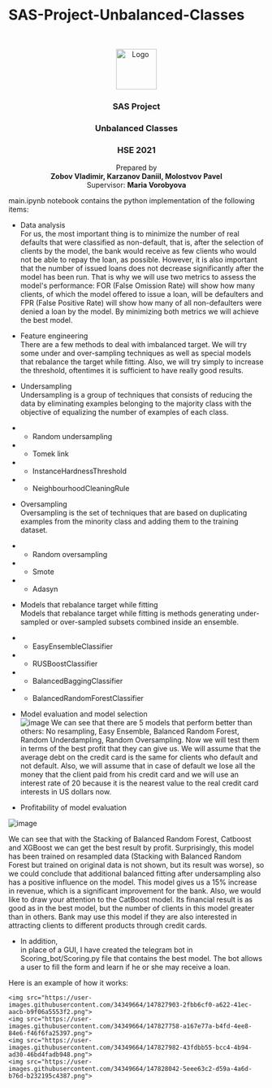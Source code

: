 # SAS-Project-Unbalanced-Classes




<br />
<p align="center">
  <a href="#">
    <img src="https://upload.wikimedia.org/wikipedia/commons/thumb/1/10/SAS_logo_horiz.svg/1280px-SAS_logo_horiz.svg.png" alt="Logo" height="80">
  </a>

  <h3 align="center">SAS Project</h3>
  <h3 align="center">Unbalanced Classes</h3>
  <h3 align="center">HSE 2021</h3>
  

  <p align="center">
    Prepared by <br />
   <b align="center"> Zobov Vladimir, 
    Karzanov Daniil, 
    Molostvov Pavel </b>
  
  <br />
  Supervisor: <b>Maria Vorobyova </b><br />

  </p>
</p>



main.ipynb notebook contains the python implementation of the following items:
* Data analysis  
For us, the most important thing is to minimize the number of real defaults that were classified as non-default, that is, after the selection of clients by the model, the bank would receive as few clients who would not be able to repay the loan, as possible. However, it is also important that the number of issued loans does not decrease significantly after the model has been run. That is why we will use two metrics to assess the model's performance: FOR (False Omission Rate) will show how many clients, of which the model offered to issue a loan, will be defaulters and FPR (False Positive Rate) will show how many of all non-defaulters were denied a loan by the model. By minimizing both metrics we will achieve the best model. 

* Feature engineering  
There are a few methods to deal with imbalanced target. We will try some under and over-sampling techniques as well as special models that rebalance the target while fitting. Also, we will try simply to increase the threshold, oftentimes it is sufficient to have really good results. 

* Undersampling  
Undersampling is a group of techniques that consists of reducing the data by eliminating examples belonging to the majority class with the objective of equalizing the number of examples of each class.

* * Random undersampling
* * Tomek link
* * InstanceHardnessThreshold
* * NeighbourhoodCleaningRule
* Oversampling  
Oversampling is the set of techniques that are based on duplicating examples from the minority class and adding them to the training dataset.
* * Random oversampling 
* * Smote
* * Adasyn
* Models that rebalance target while fitting  
Models that rebalance target while fitting is methods generating under-sampled or over-sampled subsets combined inside an ensemble.
* * EasyEnsembleClassifier
* * RUSBoostClassifier
* * BalancedBaggingClassifier
* * BalancedRandomForestClassifier
* Model evaluation and model selection  
![image](https://user-images.githubusercontent.com/49778314/121660273-cd72c000-caab-11eb-9a7e-c67b10779ab5.png)
We can see that there are 5 models that perform better than others: No resampling, Easy Ensemble, Balanced Random Forest, Random Underdampling, Random Oversampling. Now we will test them in terms of the best profit that they can give us. We will assume that the average debt on the credit card is the same for clients who default and not default. Also, we will assume that in case of default we lose all the money that the client paid from his credit card and we will use an interest rate of 20 because it is the nearest value to the real credit card interests in US dollars now.


* Profitability of model evaluation


![image](https://user-images.githubusercontent.com/49778314/121669354-e6cc3a00-cab4-11eb-8156-b9907de28135.png)


We can see that with the Stacking of Balanced Random Forest, Catboost and XGBoost we can get the best result by profit. Surprisingly, this model has been trained on resampled data (Stacking with Balanced Random Forest but trained on original data is not shown, but its result was worse), so we could conclude that additional balanced fitting after undersampling also has a positive influence on the model. This model gives us a 15% increase in revenue, which is a significant improvement for the bank. Also, we would like to draw your attention to the CatBoost model. Its financial result is as good as in the best model, but the number of clients in this model greater than in others. Bank may use this model if they are also interested in attracting clients to different products through credit cards.

* In addition,  
in place of a GUI, I have created the telegram bot in Scoring_bot/Scoring.py file that contains the best model. The bot allows a user to fill the form and learn if he or she may receive a loan.

Here is an example of how it works:

<p align="center">
  
    <img src="https://user-images.githubusercontent.com/34349664/147827903-2fbb6cf0-a622-41ec-aacb-b9f06a5553f2.png">
    <img src="https://user-images.githubusercontent.com/34349664/147827758-a167e77a-b4fd-4ee8-84e6-f46f6fa25397.png">
    <img src="https://user-images.githubusercontent.com/34349664/147827982-43fdbb55-bcc4-4b94-ad30-46bd4fadb948.png">
    <img src="https://user-images.githubusercontent.com/34349664/147828042-5eee63c2-d59a-4a6d-b76d-b232195c4387.png">
</p>
